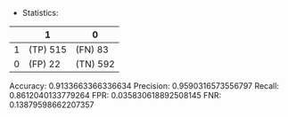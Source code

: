 * Statistics: 

|          |    1     |    0     |
|----------|----------|----------|
|    1     | (TP) 515 | (FN) 83  |
|    0     | (FP) 22  | (TN) 592 |
Accuracy: 0.9133663366336634
Precision: 0.9590316573556797
Recall: 0.8612040133779264
FPR: 0.035830618892508145
FNR: 0.13879598662207357